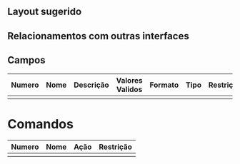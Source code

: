 ## Layout sugerido
<!-- Image -->
## Relacionamentos com outras interfaces
<!-- Image dos redirecionamento -->
## Campos

| Numero  | Nome               | Descrição                                    | Valores Validos         | Formato      | Tipo          | Restrições    |
|---------|--------------------|----------------------------------------------|-------------------------|--------------|---------------|---------------|
|         |                    |                                              |                         |              |               |               |

# Comandos
| Numero  | Nome               | Ação                                    | Restrição        |
|---------|--------------------|-----------------------------------------|------------------|
|         |                    |                                         |                  |  